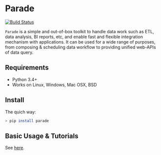 # Parade

[![Build Status](https://travis-ci.org/bailaohe/parade.svg?branch=master)](https://travis-ci.org/bailaohe/parade)

`Parade` is a simple and out-of-box toolkit to handle data work such as ETL, data analysis, BI reports, etc, and enable fast and flexible integration mechanism with applications. It can be used for a wide range of purposes, from composing & scheduling data workflow to providing unified web-APIs of data query.

## Requirements

* Python 3.4+
* Works on Linux, Windows, Mac OSX, BSD

## Install

The quich way:

```bash
> pip install parade
```

## Basic Usage & Tutorials

See [here](http://parade.readthedocs.io/en/latest/).
